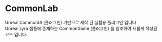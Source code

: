 # CommonLab
Unreal CommonUI (플러그인) 기반으로 제작 된 실험용 플러그인 입니다 </br>
Unreal Lyra 샘플에 존재하는 CommonGame (플러그인) 을 참조하여 새롭게 작성된 코드 입니다. </br>

